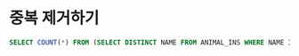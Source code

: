 # 중복 제거하기

```sql
SELECT COUNT(*) FROM (SELECT DISTINCT NAME FROM ANIMAL_INS WHERE NAME IS NOT NULL);
```


